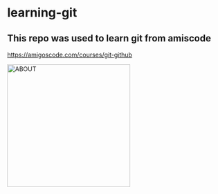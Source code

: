 # learning-git

## This repo was used to learn git from amiscode

https://amigoscode.com/courses/git-github

<img width="284" alt="ABOUT" src="https://user-images.githubusercontent.com/101478000/180251227-0704a946-fb37-4508-9c76-801cc24dd4e7.png">

